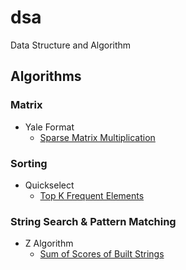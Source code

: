 # dsa
Data Structure and Algorithm

## Algorithms

### Matrix

 - Yale Format
   - [Sparse Matrix Multiplication](https://leetcode.com/problems/sparse-matrix-multiplication/)

### Sorting

 - Quickselect
   - [Top K Frequent Elements](https://leetcode.com/problems/top-k-frequent-elements/)

### String Search & Pattern Matching

 - Z Algorithm
   - [Sum of Scores of Built Strings](https://leetcode.com/problems/sum-of-scores-of-built-strings/)
